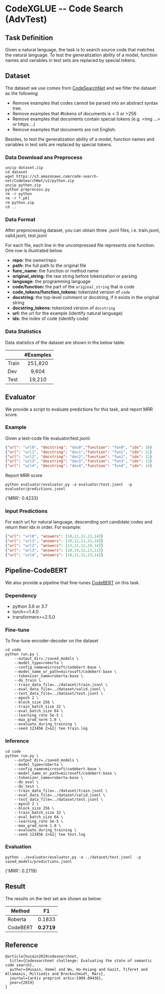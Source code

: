 # CodeXGLUE -- Code Search (AdvTest)

## Task Definition

Given a natural language, the task is to search source code that matches the natural language. To test the generalization ability of a model,  function names and variables in test sets are replaced by special tokens.

## Dataset

The dataset we use comes from [CodeSearchNet](https://arxiv.org/pdf/1909.09436.pdf) and we filter the dataset as the following:

- Remove examples that codes cannot be parsed into an abstract syntax tree.
- Remove examples that #tokens of documents is < 3 or >256
- Remove examples that documents contain special tokens (e.g. <img ...> or https:...)
- Remove examples that documents are not English.

Besides, to test the generalization ability of a model,  function names and variables in test sets are replaced by special tokens.

### Data Download ans Preprocess

```shell
unzip dataset.zip
cd dataset
wget https://s3.amazonaws.com/code-search-net/CodeSearchNet/v2/python.zip
unzip python.zip
python preprocess.py
rm -r python
rm -r *.pkl
rm python.zip
cd ..
```

### Data Format

After preprocessing dataset, you can obtain three .jsonl files, i.e. train.jsonl, valid.jsonl, test.jsonl

For each file, each line in the uncompressed file represents one function.  One row is illustrated below.

  - **repo:** the owner/repo
  - **path:** the full path to the original file
  - **func_name:** the function or method name
  - **original_string:** the raw string before tokenization or parsing
  - **language:** the programming language
  - **code/function:** the part of the `original_string` that is code
  - **code_tokens/function_tokens:** tokenized version of `code`
  - **docstring:** the top-level comment or docstring, if it exists in the original string
  - **docstring_tokens:** tokenized version of `docstring`
  - **url:** the url for the example (identify natural language)
  - **idx**: the index of code (identify code)

### Data Statistics

Data statistics of the dataset are shown in the below table:

|       | #Examples |
| ----- | :-------: |
| Train |  251,820  |
| Dev   |   9,604   |
| Test  |  19,210   |

## Evaluator

We provide a script to evaluate predictions for this task, and report MRR score.

### Example

Given a text-code file evaluator/test.jsonl:

```json
{"url": "url0", "docstring": "doc0","function": "fun0", "idx": 10}
{"url": "url1", "docstring": "doc1","function": "fun1", "idx": 11}
{"url": "url2", "docstring": "doc2","function": "fun2", "idx": 12}
{"url": "url3", "docstring": "doc3","function": "fun3", "idx": 13}
{"url": "url4", "docstring": "doc4","function": "fun4", "idx": 14}
```

Report MRR score

```shell
python evaluator/evaluator.py -a evaluator/test.jsonl  -p evaluator/predictions.jsonl 
```

{'MRR': 0.4233}

### Input Predictions

For each url for natural language, descending sort candidate codes and return their idx in order. For example:

```json
{"url": "url0", "answers": [10,11,12,13,14]}
{"url": "url1", "answers": [10,12,11,13,14]}
{"url": "url2", "answers": [13,11,12,10,14]}
{"url": "url3", "answers": [10,14,12,13,11]}
{"url": "url4", "answers": [10,11,12,13,14]}
```

## Pipeline-CodeBERT

We also provide a pipeline that fine-tunes [CodeBERT](https://arxiv.org/pdf/2002.08155.pdf) on this task. 

### Dependency

- python 3.6 or 3.7
- torch==1.4.0
- transformers>=2.5.0


### Fine-tune

To fine-tune encoder-decoder on the dataset

```shell
cd code
python run.py \
    --output_dir=./saved_models \
    --model_type=roberta \
    --config_name=microsoft/codebert-base \
    --model_name_or_path=microsoft/codebert-base \
    --tokenizer_name=roberta-base \
    --do_train \
    --train_data_file=../dataset/train.jsonl \
    --eval_data_file=../dataset/valid.jsonl \
    --test_data_file=../dataset/test.jsonl \
    --epoch 2 \
    --block_size 256 \
    --train_batch_size 32 \
    --eval_batch_size 64 \
    --learning_rate 5e-5 \
    --max_grad_norm 1.0 \
    --evaluate_during_training \
    --seed 123456 2>&1| tee train.log
```


### Inference

```shell
cd code
python run.py \
    --output_dir=./saved_models \
    --model_type=roberta \
    --config_name=microsoft/codebert-base \
    --model_name_or_path=microsoft/codebert-base \
    --tokenizer_name=roberta-base \
    --do_eval \
    --do_test \
    --train_data_file=../dataset/train.jsonl \
    --eval_data_file=../dataset/valid.jsonl \
    --test_data_file=../dataset/test.jsonl \
    --epoch 2 \
    --block_size 256 \
    --train_batch_size 32 \
    --eval_batch_size 64 \
    --learning_rate 5e-5 \
    --max_grad_norm 1.0 \
    --evaluate_during_training \
    --seed 123456 2>&1| tee test.log
```

### Evaluation

```shell
python ../evaluator/evaluator.py -a ../dataset/test.jsonl  -p saved_models/predictions.jsonl 
```

{'MRR': 0.2719}

## Result

The results on the test set are shown as below:

| Method   |     F1     |
| -------- | :--------: |
| Roberta  |   0.1833   |
| CodeBERT | **0.2719** |

## Reference
<pre><code>@article{husain2019codesearchnet,
  title={Codesearchnet challenge: Evaluating the state of semantic code search},
  author={Husain, Hamel and Wu, Ho-Hsiang and Gazit, Tiferet and Allamanis, Miltiadis and Brockschmidt, Marc},
  journal={arXiv preprint arXiv:1909.09436},
  year={2019}
}</code></pre>
